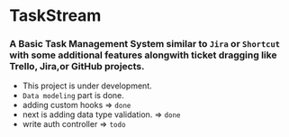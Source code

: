 # TaskStream

### A Basic Task Management System similar to `Jira` or `Shortcut` with some additional features alongwith ticket dragging like Trello, Jira,or GitHub projects.

- This project is under development.
- `Data modeling` part is done.
- adding custom hooks => `done`
- next is adding data type validation. => `done`
- write auth controller => `todo`
